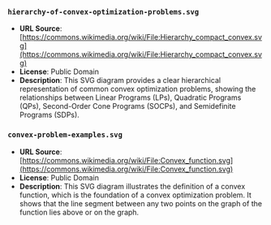 ### `hierarchy-of-convex-optimization-problems.svg`

* **URL Source**: [https://commons.wikimedia.org/wiki/File:Hierarchy_compact_convex.svg](https://commons.wikimedia.org/wiki/File:Hierarchy_compact_convex.svg)
* **License**: Public Domain
* **Description**: This SVG diagram provides a clear hierarchical representation of common convex optimization problems, showing the relationships between Linear Programs (LPs), Quadratic Programs (QPs), Second-Order Cone Programs (SOCPs), and Semidefinite Programs (SDPs).

### `convex-problem-examples.svg`

* **URL Source**: [https://commons.wikimedia.org/wiki/File:Convex_function.svg](https://commons.wikimedia.org/wiki/File:Convex_function.svg)
* **License**: Public Domain
* **Description**: This SVG diagram illustrates the definition of a convex function, which is the foundation of a convex optimization problem. It shows that the line segment between any two points on the graph of the function lies above or on the graph.
